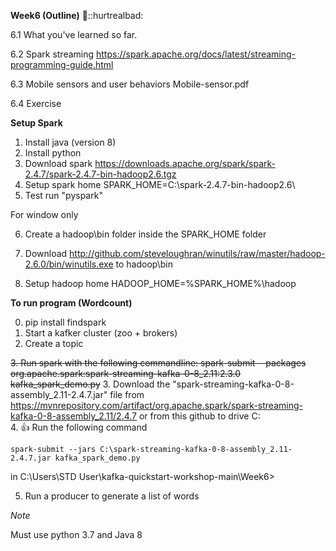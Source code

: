 **Week6 (Outline)** :hot_face:::hurtrealbad:

6.1 What you've learned so far.

6.2 Spark streaming
https://spark.apache.org/docs/latest/streaming-programming-guide.html

6.3 Mobile sensors and user behaviors
Mobile-sensor.pdf

6.4 Exercise

**Setup Spark**
1. Install java (version 8)
2. Install python
3. Download spark https://downloads.apache.org/spark/spark-2.4.7/spark-2.4.7-bin-hadoop2.6.tgz
4. Setup spark home SPARK_HOME=C:\spark-2.4.7-bin-hadoop2.6\
5. Test run "pyspark"

For window only

6. Create a hadoop\bin folder inside the SPARK_HOME folder

7. Download http://github.com/steveloughran/winutils/raw/master/hadoop-2.6.0/bin/winutils.exe to hadoop\bin

8. Setup hadoop home HADOOP_HOME=%SPARK_HOME%\hadoop

**To run program (Wordcount)**

0. pip install findspark
1. Start a kafker cluster (zoo + brokers)
2. Create a topic

~~3. Run spark with the following commandline: spark-submit --packages org.apache.spark:spark-streaming-kafka-0-8_2.11:2.3.0 kafka_spark_demo.py~~
3. Download the "spark-streaming-kafka-0-8-assembly_2.11-2.4.7.jar" file from https://mvnrepository.com/artifact/org.apache.spark/spark-streaming-kafka-0-8-assembly_2.11/2.4.7 or from this github to drive C:\
4. :+1: Run the following command 
```
spark-submit --jars C:\spark-streaming-kafka-0-8-assembly_2.11-2.4.7.jar kafka_spark_demo.py
```
in C:\Users\STD User\kafka-quickstart-workshop-main\Week6>

5. Run a producer to generate a list of words

*Note*

Must use python 3.7 and Java 8


